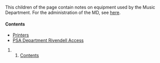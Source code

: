 This children of the page contain notes on equipment used by the Music Department. For the administration of the MD, see [here](https://wiki.wmfo.org/Executive_Board/Music_Dept. "Music Dept.").

#### Contents

-   [Printers](https://wiki.wmfo.org/Operations/Reference_and_Hacks/Music_Department/Printers "Operations/Reference_and_Hacks/Music_Department/Printers")
-   [PSA Department Rivendell Access](https://wiki.wmfo.org/Operations/Reference_and_Hacks/Music_Department/PSA_Department_Rivendell_Access "Operations/Reference_and_Hacks/Music_Department/PSA_Department_Rivendell_Access")

1.  1. [Contents](#Contents)

